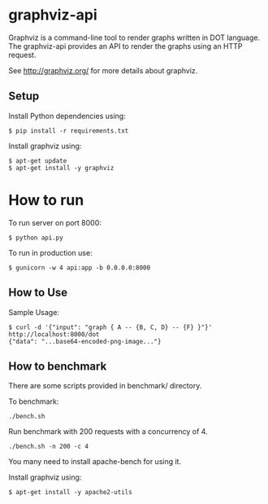 # graphviz-api

Graphviz is a command-line tool to render graphs written in DOT
language. The graphviz-api provides an API to render the graphs using an
HTTP request.

See <http://graphviz.org/> for more details about graphviz.

## Setup

Install Python dependencies using:

    $ pip install -r requirements.txt

Install graphviz using:

	$ apt-get update
	$ apt-get install -y graphviz  

# How to run

To run server on port 8000:

    $ python api.py

To run in production use:
    
    $ gunicorn -w 4 api:app -b 0.0.0.0:8000

## How to Use

Sample Usage:

    $ curl -d '{"input": "graph { A -- {B, C, D} -- {F} }"}' http://localhost:8000/dot
    {"data": "...base64-encoded-png-image..."}


## How to benchmark

There are some scripts provided in benchmark/ directory.

To benchmark:

    ./bench.sh

Run benchmark with 200 requests with a concurrency of 4.

    ./bench.sh -n 200 -c 4

You many need to install apache-bench for using it.

Install graphviz using:

	$ apt-get install -y apache2-utils

